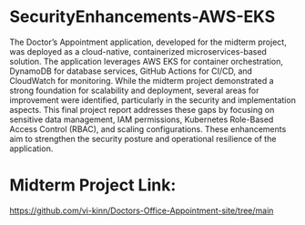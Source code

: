 # SecurityEnhancements-AWS-EKS

The Doctor’s Appointment application, developed for the midterm project, was deployed as a cloud-native, containerized microservices-based solution. The application leverages AWS EKS for container orchestration, DynamoDB for database services, GitHub Actions for CI/CD, and CloudWatch for monitoring.
While the midterm project demonstrated a strong foundation for scalability and deployment, several areas for improvement were identified, particularly in the security and implementation aspects. This final project report addresses these gaps by focusing on sensitive data management, IAM permissions, Kubernetes Role-Based Access Control (RBAC), and scaling configurations. These enhancements aim to strengthen the security posture and operational resilience of the application.

# Midterm Project Link: 
https://github.com/vi-kinn/Doctors-Office-Appointment-site/tree/main
